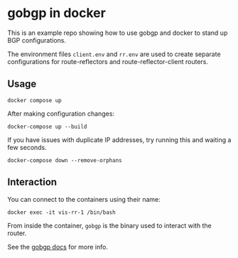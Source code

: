 # gobgp in docker

This is an example repo showing how to use gobgp and docker to stand up BGP configurations.

The environment files `client.env` and `rr.env` are used to create separate configurations
for route-reflectors and route-reflector-client routers.

## Usage

```shell-session
docker compose up
```

After making configuration changes:

```shell-session
docker-compose up --build
```

If you have issues with duplicate IP addresses, try running this and waiting a few seconds.

```shell-session
docker-compose down --remove-orphans
```

## Interaction

You can connect to the containers using their name:

```shell-session
docker exec -it vis-rr-1 /bin/bash
```

From inside the container, `gobgp` is the binary used to interact with the router.

See the [gobgp docs](https://github.com/osrg/gobgp/blob/master/docs/sources/getting-started.md) for more info.

